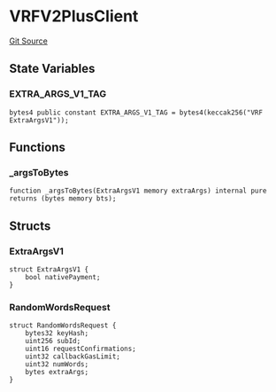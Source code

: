 # VRFV2PlusClient
[Git Source](https://github.com//Team3dVidyaGames/InventoryContractV3_erc1155/blob/31e6a3daee14ffbd0b191978eeefd42265f32d78/src/contracts/flattened/flattened_ChainlinkConsumer.sol)


## State Variables
### EXTRA_ARGS_V1_TAG

```solidity
bytes4 public constant EXTRA_ARGS_V1_TAG = bytes4(keccak256("VRF ExtraArgsV1"));
```


## Functions
### _argsToBytes


```solidity
function _argsToBytes(ExtraArgsV1 memory extraArgs) internal pure returns (bytes memory bts);
```

## Structs
### ExtraArgsV1

```solidity
struct ExtraArgsV1 {
    bool nativePayment;
}
```

### RandomWordsRequest

```solidity
struct RandomWordsRequest {
    bytes32 keyHash;
    uint256 subId;
    uint16 requestConfirmations;
    uint32 callbackGasLimit;
    uint32 numWords;
    bytes extraArgs;
}
```

